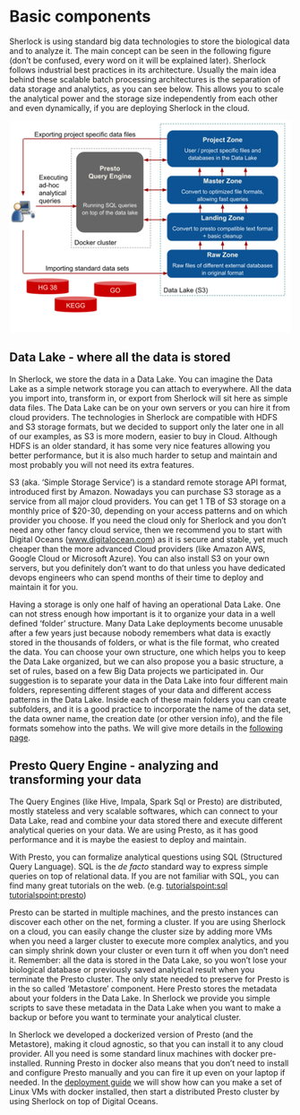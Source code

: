 # Basic components

Sherlock is using standard big data technologies to store the biological data and to analyze it. 
The main concept can be seen in the following figure (don’t be confused, every word on it will 
be explained later). Sherlock follows industrial best practices in its architecture. Usually 
the main idea behind these scalable batch processing architectures is the separation of 
data storage and analytics, as you can see below. This allows you to scale the analytical power 
and the storage size independently from each other and even dynamically, if you are deploying 
Sherlock in the cloud.

![Main components of Sherlock](images/overview.svg)

## Data Lake - where all the data is stored

In Sherlock, we store the data in a Data Lake. You can imagine the Data Lake as a simple network 
storage you can attach to everywhere. All the data you import into, transform in, or export from 
Sherlock will sit here as simple data files. The Data Lake can be on your own servers or you can 
hire it from cloud providers. The technologies in Sherlock are compatible with HDFS and S3 storage 
formats, but we decided to support only the later one in all of our examples, as S3 is more modern, 
easier to buy in Cloud. Although HDFS is an older standard, it has some very nice features allowing 
you better performance, but it is also much harder to setup and maintain and most probably you will 
not need its extra features.

S3 (aka. ‘Simple Storage Service’) is a standard remote storage API format, introduced first by Amazon. 
Nowadays you can purchase S3 storage as a service from all major cloud providers. You can get 1 TB 
of S3 storage on a monthly price of $20-30, depending on your access patterns and on which provider 
you choose. If you need the cloud only for Sherlock and you don’t need any other fancy cloud service, 
then we recommend you to start with Digital Oceans (www.digitalocean.com) as it is secure and stable, 
yet much cheaper than the more advanced Cloud providers (like Amazon AWS, Google Cloud or Microsoft Azure). 
You can also install S3 on your own servers, but you definitely don’t want to do that unless you 
have dedicated devops engineers who can spend months of their time to deploy and maintain it for you.

Having a storage is only one half of having an operational Data Lake. One can not stress enough how 
important is it to organize your data in a well defined ‘folder’ structure. Many Data Lake deployments 
become unusable after a few years just because nobody remembers what data is exactly stored in the 
thousands of folders, or what is the file format, who created the data. You can choose your own 
structure, one which helps you to keep the Data Lake organized, but we can also propose you a 
basic structure, a set of rules, based on a few Big Data projects we participated in. Our suggestion 
is to separate your data in the Data Lake into four different main folders, representing different 
stages of your data and different access patterns in the Data Lake. Inside each of these main folders 
you can create subfolders, and it is a good practice to incorporate the name of the data set, the data 
owner name, the creation date (or other version info), and the file formats somehow into the paths. We 
will give more details in the [following page](data_lake.md).


## Presto Query Engine - analyzing and transforming your data

The Query Engines (like Hive, Impala, Spark Sql or Presto) are distributed, mostly stateless and very 
scalable softwares, which can connect to your Data Lake, read and combine your data stored there and 
execute different analytical queries on your data. We are using Presto, as it has good performance 
and it is maybe the easiest to deploy and maintain.

With Presto, you can formalize analytical questions using SQL (Structured Query Language). SQL is the 
_de facto_ standard way to express simple queries on top of relational data. If you are not familiar 
with SQL, you can find many great tutorials on the web. 
(e.g. [tutorialspoint:sql](https://www.tutorialspoint.com/sql/index.htm) 
[tutorialspoint:presto](https://www.tutorialspoint.com/apache_presto/index.htm))

Presto can be started in multiple machines, and the presto instances can discover each other on the 
net, forming a cluster. If you are using Sherlock on a cloud, you can easily change the cluster size 
by adding more VMs when you need a larger cluster to execute more complex analytics, and you can simply 
shrink down your cluster or even turn it off when you don’t need it. Remember: all the data is stored 
in the Data Lake, so you won’t lose your biological database or previously saved analytical result when 
you terminate the Presto cluster. The only state needed to preserve for Presto is in the so called 
‘Metastore’ component. Here Presto stores the metadata about your folders in the Data Lake. In Sherlock 
we provide you simple scripts to save these metadata in the Data Lake when you want to make a backup or 
before you want to terminate your analytical cluster.

In Sherlock we developed a dockerized version of Presto (and the Metastore), making it cloud agnostic, 
so that you can install it to any cloud provider. All you need is some standard linux machines with 
docker pre-installed. Running Presto in docker also means that you don’t need to install and configure 
Presto manually and you can fire it up even on your laptop if needed. In the 
[deployment guide](deployment_guide.md) we will show how can you make a set of Linux VMs with docker 
installed, then start a distributed Presto cluster by using Sherlock on top of Digital Oceans.

